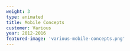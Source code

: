 ```yaml
---
weight: 3
type: animated
title: Mobile Concepts
customer: Various
year: 2012-2016
featured-image: 'various-mobile-concepts.png'
---
```

